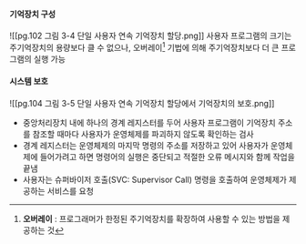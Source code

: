 #### 기억장치 구성
![[pg.102 그림 3-4 단일 사용자 연속 기억장치 할당.png]]
사용자 프로그램의 크기는 주기억장치의 용량보다 클 수 없으나, 오버레이[^1] 기법에 의해 주기억장치보다 더 큰 프로그램의 실행 가능

#### 시스템 보호
![[pg.104 그림 3-5 단일 사용자 연속 기억장치 할당에서 기억장치의 보호.png]]
- 중앙처리장치 내에 하나의 경계 레지스터를 두어 사용자 프로그램이 기억장치 주소를 참조할 때마다 사용자가 운영체제를 파괴하지 않도록 확인하는 검사
- 경계 레지스터는 운영체제의 마지막 명령의 주소를 저장하고 있어 사용자가 운영체제에 들어가려고 하면 명령어의 실행은 중단되고 적절한 오류 메시지와 함께 작업을 끝냄
- 사용자는 슈퍼바이저 호출(SVC: Supervisor Call) 명령을 호출하여 운영체제가 제공하는 서비스를 요청

[^1]:**오버레이** : 프로그래머가 한정된 주기억장치를 확장하여 사용할 수 있는 방법을 제공하는 것